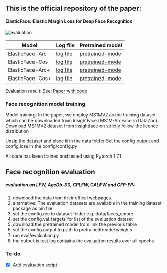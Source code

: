 

## This is the official repository of the paper:
#### ElasticFace: Elastic Margin Loss for Deep Face Recognition

![evaluation](https://raw.githubusercontent.com/fdbtrs/ElasticFace/main/images/margins.png)




| Model  | Log file| Pretrained model|
| ------------- | ------------- |------------- |
| ElasticFace-Arc      |[log file](https://drive.google.com/file/d/1jGm6rHh-jJ40c34u5eXBgAhR3u4KHblH/view?usp=sharing) |[pretrained-mode](https://drive.google.com/drive/folders/1q3ws_BQLmgXyiy2msvHummXq4pRqc1rx?usp=sharing) |
| ElasticFace-Cos  |[log file](https://drive.google.com/file/d/1XgfEQgEabinH--VhIusWQ8Js43vz1vK0/view?usp=sharing) |[pretrained-mode](https://drive.google.com/drive/folders/1ZiLLZXQ1jMzFwMGhYjtMwcdHmuedQb-2?usp=sharing) |
| ElasticFace-Arc+  |[log file](https://drive.google.com/file/d/1cWphaOqgCtmJ8zgVfnMXh0mVl6EqQZNd/view?usp=sharing) |[pretrained-mode](https://drive.google.com/drive/folders/1sf-fNV5CeSpWuFj6Hkwp7Js8SBXjbPo_?usp=sharing) |
| ElasticFace-Cos+  |[log file](https://drive.google.com/file/d/1aqCN5yfzgGijJLg2hcrsW3fvwHeHNu6W/view?usp=sharing) |[pretrained-mode](https://drive.google.com/drive/folders/19LXrjVNt60JBZP7JqsvOSWMwGLGrcJl5?usp=sharing) |

Evaluation result:
See: [Paper with code](https://paperswithcode.com/paper/elasticface-elastic-margin-loss-for-deep-face)



### Face recognition  model training 
Model training:
In the paper, we employ MS1MV2 as the training dataset which can be downloaded from InsightFace (MS1M-ArcFace in DataZoo)
Download MS1MV2 dataset from [insightface](https://github.com/deepinsight/insightface/tree/master/recognition/_datasets_) on strictly follow the licence distribution

Unzip the dataset and place it in the data folder
Set the config.output and config.loss in the config/config.py 



All code has been trained and tested using  Pytorch 1.7.1

## Face recognition evaluation
##### evaluation on LFW, AgeDb-30, CPLFW, CALFW and CFP-FP: 
1. download the data from their offical webpages.
2. alternative: The evaluation datasets are available in the training dataset package as bin file
3. set the config.rec to dataset folder e.g. data/faces_emore
4. set the config.val_targets for list of the evaluation dataset
5. download the pretrained model from link the previous table
6. set the config.output to path to pretrained model weights
7. run eval/evaluation.py
8. the output is test.log contains the evaluation results over all epochs

### To-do 
- [x] Add evaluation script 

